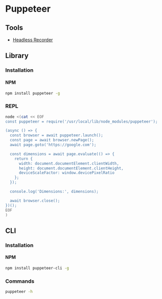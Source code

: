# Puppeteer

## Tools

- [Headless Recorder](https://chrome.google.com/webstore/detail/headless-recorder/djeegiggegleadkkbgopoonhjimgehda)

## Library

### Installation

#### NPM

```sh
npm install puppeteer -g
```

### REPL

```sh
node <(cat << EOF
const puppeteer = require('/usr/local/lib/node_modules/puppeteer');

(async () => {
  const browser = await puppeteer.launch();
  const page = await browser.newPage();
  await page.goto('https://google.com');

  const dimensions = await page.evaluate(() => {
    return {
      width: document.documentElement.clientWidth,
      height: document.documentElement.clientHeight,
      deviceScaleFactor: window.devicePixelRatio
    };
  });

  console.log('Dimensions:', dimensions);

  await browser.close();
})();
EOF
)
```

## CLI

### Installation

#### NPM

```sh
npm install puppeteer-cli -g
```

### Commands

```sh
puppeteer -h
```
